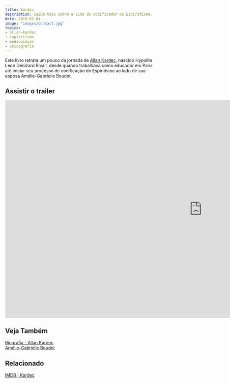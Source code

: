 ```yaml
---
title: Kardec
description: Saiba mais sobre a vida do codificador do Espiritismo.
date: 2019-01-01
image: "images/contact.jpg"
topics: 
- allan-kardec
- espiritismo
- mediunidade
- psicografia
---
```


Este livro retrata um pouco da jornada de [Allan Kardec](/bio/allan-kardec),
nascido Hypolite Leon Denizard Rivail, desde quando trabalhava como educador em
Paris até iniciar seu processo de codificação do Espiritismo ao lado de sua
esposa Amélie-Gabrielle Boudet.

## Assistir o trailer
<iframe width="1280" height="709" src="https://www.youtube.com/watch?v=S3Kz5btHNIw" frameborder="0" allow="accelerometer; autoplay; encrypted-media; gyroscope; picture-in-picture" allowfullscreen></iframe>

## Veja Também
[Biografia - Allan Kardec](/bio/allan-kardec)  
[Amélie-Gabrielle Boudet](/bio/amelie-boudet)  

## Relacionado
[IMDB | Kardec](https://www.imdb.com/title/tt9213932/)
